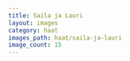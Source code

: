 ```yaml
---
title: Saila ja Lauri
layout: images
category: haat
images_path: haat/saila-ja-lauri
image_count: 15
---
```

